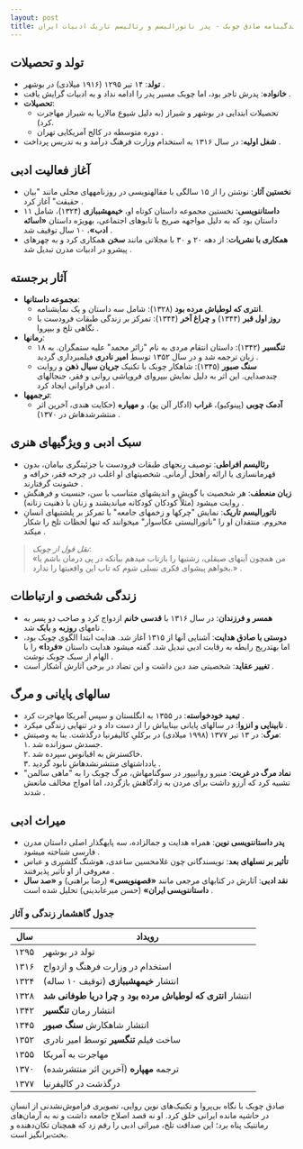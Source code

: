 ```yaml
---
layout: post
title: زندگینامه صادق چوبک - پدر ناتورالیسم و رئالیسم تاریک ادبیات ایران
---
```


## تولد و تحصیلات
- **تولد**: ۱۴ تیر ۱۲۹۵ (۱۹۱۶ میلادی) در بوشهر .  
- **خانواده**: پدرش تاجر بود، اما چوبک مسیر پدر را ادامه نداد و به ادبیات گرایش یافت .  
- **تحصیلات**:  
  - تحصیلات ابتدایی در بوشهر و شیراز (به دلیل شیوع مالاریا به شیراز مهاجرت کرد).  
  - دوره متوسطه در کالج آمریکایی تهران .  
- **شغل اولیه**: در سال ۱۳۱۶ به استخدام وزارت فرهنگ درآمد و به تدریس پرداخت .

## آغاز فعالیت ادبی
- **نخستین آثار**: نوشتن را از ۱۵ سالگی با مقالهنویسی در روزنامههای محلی مانند "بیان حقیقت" آغاز کرد .  
- **داستاننویسی**: نخستین مجموعه داستان کوتاه او، **خیمهشببازی** (۱۳۲۴)، شامل ۱۱ داستان بود که به دلیل مواجهه صریح با تابوهای اجتماعی، بهویژه داستان **«اسائه ادب»**، ۱۰ سال توقیف شد .  
- **همکاری با نشریات**: از دهه ۲۰ و ۳۰ با مجلاتی مانند **سخن** همکاری کرد و به چهرهای پیشرو در ادبیات مدرن تبدیل شد .

## آثار برجسته
- **مجموعه داستانها**:  
  - **انتری که لوطیاش مرده بود** (۱۳۲۸): شامل سه داستان و یک نمایشنامه.  
  - **روز اول قبر** (۱۳۴۴) و **چراغ آخر** (۱۳۴۴): تمرکز بر زندگی طبقات فرودست با نگاهی تلخ و بیپروا .  
- **رمانها**:  
  - **تنگسیر** (۱۳۴۲): داستان انتقام مردی به نام "زائر محمد" علیه ستمگران. به ۱۸ زبان ترجمه شد و در سال ۱۳۵۲ توسط **امیر نادری** فیلمبرداری گردید .  
  - **سنگ صبور** (۱۳۴۵): شاهکار چوبک با تکنیک **جریان سیال ذهن** و روایت چندصدایی. این اثر به دلیل نمایش بیپروای فروپاشی روانی و فقر، جنجالهای ادبی فراوانی ایجاد کرد .  
- **ترجمهها**:  
  - **آدمک چوبی** (پینوکیو)، **غراب** (ادگار آلن پو)، و **مهپاره** (حکایت هندی، آخرین اثر منتشرشدهاش در ۱۳۷۰) .

## سبک ادبی و ویژگیهای هنری
- **رئالیسم افراطی**: توصیف رنجهای طبقات فرودست با جزئینگری بیامان، بدون قهرمانسازی یا ارائه راهحل آرمانی. شخصیتهای او اغلب در چرخه فقر، خرافه و خشونت گرفتارند .  
- **زبان منعطف**: هر شخصیت با گویش و اندیشهای متناسب با سن، جنسیت و فرهنگش روایت میشود (مثلاً کودکان کودکانه میاندیشند و زنان با ذهنیت زنانه) .  
- **ناتورالیسم تاریک**: نمایش "چرکها و زخمهای جامعه" با تمرکز بر پلشتیهای انسانِ محروم. منتقدان او را "ناتورالیستی عکاسوار" میخوانند که تنها لحظات تلخ را شکار میکند .  
> *نقل قول از چوبک*:  
> «من همچون آینهای صیقلی، زشتیها را بازتاب میدهم بیآنکه در پی درمان باشم یا بخواهم پیشوای فکری نسلی شوم که تاب این واقعیتها را ندارد.» .

## زندگی شخصی و ارتباطات
- **همسر و فرزندان**: در سال ۱۳۱۶ با **قدسی خانم** ازدواج کرد و صاحب دو پسر به نامهای **روزبه** و **بابک** شد .  
- **دوستی با صادق هدایت**: آشنایی آنها از ۱۳۱۵ آغاز شد. هدایت ابتدا الگوی چوبک بود، اما بهتدریج رابطه به رقابت ادبی تبدیل شد. گفته میشود هدایت داستان **«فردا»** را با الهام از سبک چوبک نوشت .  
- **تغییر عقاید**: شخصیتی ضد دین داشت و این تضاد در برخی آثارش آشکار است .

## سالهای پایانی و مرگ
- **تبعید خودخواسته**: در ۱۳۵۵ به انگلستان و سپس آمریکا مهاجرت کرد .  
- **نابینایی و انزوا**: در سالهای پایانی بیناییاش را از دست داد و در تنهایی زندگی میکرد .  
- **مرگ**: در ۱۳ تیر ۱۳۷۷ (۱۹۹۸ میلادی) در برکلیِ کالیفرنیا درگذشت. بنا به وصیتش:  
  ۱\. جسدش سوزانده شد.  
  ۲\. خاکسترش به اقیانوس سپرده شد.  
  ۳\. یادداشتهای منتشرنشدهاش نابود گردید .  
- **نماد مرگ در غربت**: منیرو روانیپور در سوگنامهاش، مرگ چوبک را به "ماهی سالمن" تشبیه کرد که آرزو داشت برای مردن به زادگاهش بازگردد، اما امواج مخالف مانعش شدند .

## میراث ادبی
- **پدر داستاننویسی نوین**: همراه هدایت و جمالزاده، سه پایهگذار اصلی داستان مدرن فارسی شناخته میشود .  
- **تأثیر بر نسلهای بعد**: نویسندگانی چون غلامحسین ساعدی، هوشنگ گلشیری و عباس معروفی از او تأثیر پذیرفتند .  
- **نقد ادبی**: آثارش در کتابهای مرجعی مانند **«قصهنویسی»** (رضا براهنی) و **«صد سال داستاننویسی ایران»** (حسن میرعابدینی) تحلیل شده است .  

### جدول گاهشمار زندگی و آثار

| **سال**      | **رویداد**                                                                 |
|--------------|----------------------------------------------------------------------------|
| ۱۲۹۵         | تولد در بوشهر                                                              |
| ۱۳۱۶         | استخدام در وزارت فرهنگ و ازدواج                                           |
| ۱۳۲۴         | انتشار **خیمهشببازی** (توقیف ۱۰ ساله)                                     |
| ۱۳۲۸         | انتشار **انتری که لوطیاش مرده بود** و **چرا دریا طوفانی شد**               |
| ۱۳۴۲         | انتشار رمان **تنگسیر**                                                     |
| ۱۳۴۵         | انتشار شاهکارش **سنگ صبور**                                                |
| ۱۳۵۲         | ساخت فیلم **تنگسیر** توسط امیر نادری                                       |
| ۱۳۵۵         | مهاجرت به آمریکا                                                           |
| ۱۳۷۰         | ترجمه **مهپاره** (آخرین اثر منتشرشده)                                      |
| ۱۳۷۷         | درگذشت در کالیفرنیا                                                        |

صادق چوبک با نگاه بی‌پروا و تکنیک‌های نوین روایی، تصویری فراموش‌نشدنی از انسانِ در حاشیه مانده ایرانی خلق کرد. او نه قصد اصلاح جامعه داشت و نه به آرمان‌های رمانتیک پناه برد؛ این صداقت تلخ، میراثی ادبی را رقم زد که همچنان تکان‌دهنده و بحث‌برانگیز است.
